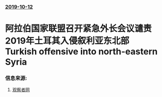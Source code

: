 ### [2019-10-12](/news/2019/10/12/index.md)

##### 
#  阿拉伯国家联盟召开紧急外长会议谴责2019年土耳其入侵叙利亚东北部 Turkish offensive into north-eastern Syria 




### 信息来源:

1. [观察者网](http://www.guancha.cn/internation/2019_10_12_521072.shtml)

